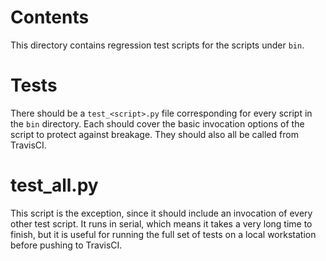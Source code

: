 Contents
========
This directory contains regression test scripts for the scripts under `bin`.

Tests
============
There should be a `test_<script>.py` file corresponding for every script in the `bin` directory. Each should cover the basic invocation options of the script to protect against breakage. They should also all be called from TravisCI.


test\_all.py
============

This script is the exception, since it should include an invocation of every other test script. It runs in serial, which means it takes a very long time to finish, but it is useful for running the full set of tests on a local workstation before pushing to TravisCI.
